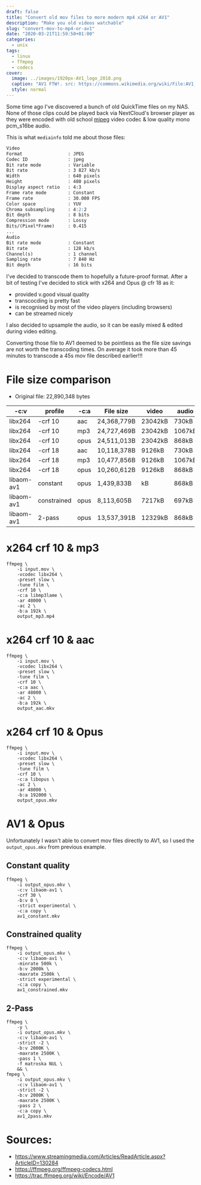 ```yaml
---
draft: false
title: "Convert old mov files to more modern mp4 x264 or AV1"
description: "Make you old videos watchable"
slug: "convert-mov-to-mp4-or-av1"
date: "2020-03-21T11:59:50+01:00"
categories:
  - unix
tags:
  - linux
  - ffmpeg
  - codecs
cover:
  image: ../images/1920px-AV1_logo_2018.png
  caption: "AV1 FTW!. src: https://commons.wikimedia.org/wiki/File:AV1_logo_2018.svg"
  style: normal
---
```


Some time ago I've discovered a bunch of old QuickTime files on my NAS.
None of those clips could be played back via NextCloud's browser player 
as they were encoded with old school
[mjpeg](https://en.wikipedia.org/wiki/Motion_JPEG) video codec & low quality 
mono pcm_s16be audio.

This is what `mediainfo` told me about those files:
```md
Video
Format                 : JPEG
Codec ID               : jpeg
Bit rate mode          : Variable
Bit rate               : 3 827 kb/s
Width                  : 640 pixels
Height                 : 480 pixels
Display aspect ratio   : 4:3
Frame rate mode        : Constant
Frame rate             : 30.000 FPS
Color space            : YUV
Chroma subsampling     : 4:2:2
Bit depth              : 8 bits
Compression mode       : Lossy
Bits/(Pixel*Frame)     : 0.415
...
Audio
Bit rate mode          : Constant
Bit rate               : 128 kb/s
Channel(s)             : 1 channel
Sampling rate          : 7 840 Hz
Bit depth              : 16 bits
```


I've decided to transcode them to hopefully a future-proof format.
After a bit of testing I've decided to stick with x264 and Opus @ cfr 18 as it:

* provided v.good visual quality
* transcocding is pretty fast
* is recognised by most of the video players (including browsers)
* can be streamed nicely

I also decided to upsample the audio, so it can be easily mixed & edited during
video editing.

Converting those file to AV1 deemed to be pointless as the file size savings 
are not worth the transcoding times. On average it took more than 45 minutes to
transcode a 45s mov file described earlier!!!


# File size comparison

* Original file: 22,890,348 bytes

| -c:v       | profile     | -c:a | File size   | video   | audio  |
| ---------- | ----------- | ---- | ----------- | ------- | ------ |
| libx264    | -crf 10     | aac  | 24,368,779B | 23042kB | 730kB  |
| libx264    | -crf 10     | mp3  | 24,727,469B | 23042kB | 1067kB |
| libx264    | -crf 10     | opus | 24,511,013B | 23042kB | 868kB  |
| libx264    | -crf 18     | aac  | 10,118,378B |  9126kB | 730kB  |
| libx264    | -crf 18     | mp3  | 10,477,856B |  9126kB | 1067kB |
| libx264    | -crf 18     | opus | 10,260,612B |  9126kB | 868kB  |
| libaom-av1 | constant    | opus |  1,439,833B |      kB | 868kB  |
| libaom-av1 | constrained | opus |  8,113,605B |  7217kB | 697kB  |
| libaom-av1 | 2-pass      | opus | 13,537,391B | 12329kB | 868kB  |


# x264 crf 10 & mp3

```shell
ffmpeg \
    -i input.mov \
    -vcodec libx264 \
    -preset slow \
    -tune film \
    -crf 10 \
    -c:a libmp3lame \
    -ar 48000 \
    -ac 2 \
    -b:a 192k \
    output_mp3.mp4
```

# x264 crf 10 & aac

```shell
ffmpeg \
    -i input.mov \
    -vcodec libx264 \
    -preset slow \
    -tune film \
    -crf 10 \
    -c:a aac \
    -ar 48000 \
    -ac 2 \
    -b:a 192k \
    output_aac.mkv
```

# x264 crf 10 & Opus
```shell
ffmpeg \
    -i input.mov \
    -vcodec libx264 \
    -preset slow \
    -tune film \
    -crf 10 \
    -c:a libopus \
    -ac 2 \
    -ar 48000 \
    -b:a 192000 \
    output_opus.mkv
```


# AV1 & Opus

Unfortunately I wasn't able to convert mov files directly to AV1, so I used 
the `output_opus.mkv` from previous example.


## Constant quality

```shell
ffmpeg \
    -i output_opus.mkv \
    -c:v libaom-av1 \
    -crf 30 \
    -b:v 0 \
    -strict experimental \
    -c:a copy \
    av1_constant.mkv
```


## Constrained quality

```shell
ffmpeg \
    -i output_opus.mkv \
    -c:v libaom-av1 \
    -minrate 500k \
    -b:v 2000k \
    -maxrate 2500k \
    -strict experimental \
    -c:a copy \
    av1_constrained.mkv
```


## 2-Pass

```shell
ffmpeg \
    -y \
    -i output_opus.mkv \
    -c:v libaom-av1 \
    -strict -2 \
    -b:v 2000K \
    -maxrate 2500K \
    -pass 1 \
    -f matroska NUL \
    && \ 
fmpeg \
    -i output_opus.mkv \
    -c:v libaom-av1 \
    -strict -2 \
    -b:v 2000K \
    -maxrate 2500K \
    -pass 2 \
    -c:a copy \
    av1_2pass.mkv
```


# Sources:

* https://www.streamingmedia.com/Articles/ReadArticle.aspx?ArticleID=130284
* https://ffmpeg.org/ffmpeg-codecs.html
* https://trac.ffmpeg.org/wiki/Encode/AV1


